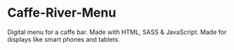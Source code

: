 # Caffe-River-Menu
Digital menu for a caffe bar. Made with HTML, SASS & JavaScript. Made for displays like smart phones and tablets.

